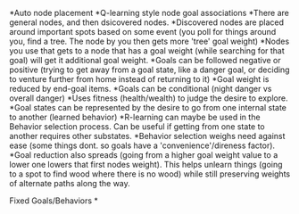 *Auto node placement
*Q-learning style node goal associations
 *There are general nodes, and then dsicovered nodes.
 *Discovered nodes are placed around important spots based on some event
  (you poll for things around you, find a tree. The node by you then gets more 'tree' goal weight)
 *Nodes you use that gets to a node that has a goal weight
  (while searching for that goal) will get it additional goal weight.
 *Goals can be followed negative or positive (trying to get away from a goal state, like a danger goal, or deciding to
   venture further from home instead of returning to it)
 *Goal weight is reduced by end-goal items.
 *Goals can be conditional (night danger vs overall danger)
 *Uses fitness (health/wealth) to judge the desire to explore.
 *Goal states can be represented by the desire to go from one internal state to another (learned behavior)
 *R-learning can maybe be used in the Behavior selection process. Can be useful if getting from one state to another requires
  other substates.
 *Behavior selection weighs need against ease (some things dont. so goals have a 'convenience'/direness factor).
 *Goal reduction also spreads (going from a higher goal weight value to a lower one lowers that first nodes weight).
  This helps unlearn things (going to a spot to find wood where there is no wood)
  while still preserving weights of alternate paths along the way.


Fixed Goals/Behaviors
*